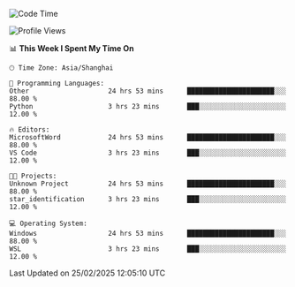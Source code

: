 <!--START_SECTION:waka-->
![Code Time](http://img.shields.io/badge/Code%20Time-2%2C329%20hrs%2012%20mins-blue)

![Profile Views](http://img.shields.io/badge/Profile%20Views-3-blue)

📊 **This Week I Spent My Time On** 

```text
🕑︎ Time Zone: Asia/Shanghai

💬 Programming Languages: 
Other                    24 hrs 53 mins      ██████████████████████░░░   88.00 % 
Python                   3 hrs 23 mins       ███░░░░░░░░░░░░░░░░░░░░░░   12.00 % 

🔥 Editors: 
MicrosoftWord            24 hrs 53 mins      ██████████████████████░░░   88.00 % 
VS Code                  3 hrs 23 mins       ███░░░░░░░░░░░░░░░░░░░░░░   12.00 % 

🐱‍💻 Projects: 
Unknown Project          24 hrs 53 mins      ██████████████████████░░░   88.00 % 
star_identification      3 hrs 23 mins       ███░░░░░░░░░░░░░░░░░░░░░░   12.00 % 

💻 Operating System: 
Windows                  24 hrs 53 mins      ██████████████████████░░░   88.00 % 
WSL                      3 hrs 23 mins       ███░░░░░░░░░░░░░░░░░░░░░░   12.00 % 
```


 Last Updated on 25/02/2025 12:05:10 UTC
<!--END_SECTION:waka-->